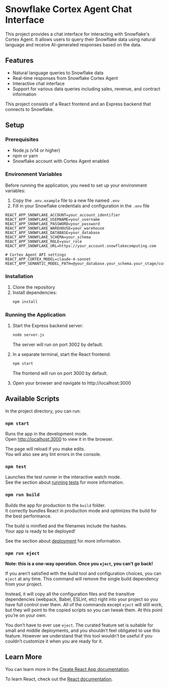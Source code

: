 # Snowflake Cortex Agent Chat Interface

This project provides a chat interface for interacting with Snowflake's Cortex Agent. It allows users to query their Snowflake data using natural language and receive AI-generated responses based on the data.

## Features

- Natural language queries to Snowflake data
- Real-time responses from Snowflake Cortex Agent
- Interactive chat interface
- Support for various data queries including sales, revenue, and contract information

This project consists of a React frontend and an Express backend that connects to Snowflake.

## Setup

### Prerequisites

- Node.js (v14 or higher)
- npm or yarn
- Snowflake account with Cortex Agent enabled

### Environment Variables

Before running the application, you need to set up your environment variables:

1. Copy the `.env.example` file to a new file named `.env`
2. Fill in your Snowflake credentials and configuration in the `.env` file

```
REACT_APP_SNOWFLAKE_ACCOUNT=your_account_identifier
REACT_APP_SNOWFLAKE_USERNAME=your_username
REACT_APP_SNOWFLAKE_PASSWORD=your_password
REACT_APP_SNOWFLAKE_WAREHOUSE=your_warehouse
REACT_APP_SNOWFLAKE_DATABASE=your_database
REACT_APP_SNOWFLAKE_SCHEMA=your_schema
REACT_APP_SNOWFLAKE_ROLE=your_role
REACT_APP_SNOWFLAKE_URL=https://your_account.snowflakecomputing.com

# Cortex Agent API settings
REACT_APP_CORTEX_MODEL=claude-4-sonnet
REACT_APP_SEMANTIC_MODEL_PATH=@your_database.your_schema.your_stage/customer_semantic_model.yaml
```

### Installation

1. Clone the repository
2. Install dependencies:
   ```bash
   npm install
   ```

### Running the Application

1. Start the Express backend server:
   ```bash
   node server.js
   ```
   The server will run on port 3002 by default.

2. In a separate terminal, start the React frontend:
   ```bash
   npm start
   ```
   The frontend will run on port 3000 by default.

3. Open your browser and navigate to http://localhost:3000

## Available Scripts

In the project directory, you can run:

### `npm start`

Runs the app in the development mode.\
Open [http://localhost:3000](http://localhost:3000) to view it in the browser.

The page will reload if you make edits.\
You will also see any lint errors in the console.

### `npm test`

Launches the test runner in the interactive watch mode.\
See the section about [running tests](https://facebook.github.io/create-react-app/docs/running-tests) for more information.

### `npm run build`

Builds the app for production to the `build` folder.\
It correctly bundles React in production mode and optimizes the build for the best performance.

The build is minified and the filenames include the hashes.\
Your app is ready to be deployed!

See the section about [deployment](https://facebook.github.io/create-react-app/docs/deployment) for more information.

### `npm run eject`

**Note: this is a one-way operation. Once you `eject`, you can’t go back!**

If you aren’t satisfied with the build tool and configuration choices, you can `eject` at any time. This command will remove the single build dependency from your project.

Instead, it will copy all the configuration files and the transitive dependencies (webpack, Babel, ESLint, etc) right into your project so you have full control over them. All of the commands except `eject` will still work, but they will point to the copied scripts so you can tweak them. At this point you’re on your own.

You don’t have to ever use `eject`. The curated feature set is suitable for small and middle deployments, and you shouldn’t feel obligated to use this feature. However we understand that this tool wouldn’t be useful if you couldn’t customize it when you are ready for it.

## Learn More

You can learn more in the [Create React App documentation](https://facebook.github.io/create-react-app/docs/getting-started).

To learn React, check out the [React documentation](https://reactjs.org/).
